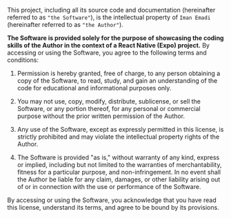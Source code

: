This project, including all its source code and documentation (hereinafter referred to as `"the Software"`), is the intellectual property of `Iman Emadi` (hereinafter referred to as `"the Author"`).

**The Software is provided solely for the purpose of showcasing the coding skills of the Author in the context of a React Native (Expo) project.** By accessing or using the Software, you agree to the following terms and conditions:

1. Permission is hereby granted, free of charge, to any person obtaining a copy of the Software, to read, study, and gain an understanding of the code for educational and informational purposes only.

2. You may not use, copy, modify, distribute, sublicense, or sell the Software, or any portion thereof, for any personal or commercial purpose without the prior written permission of the Author.

3. Any use of the Software, except as expressly permitted in this license, is strictly prohibited and may violate the intellectual property rights of the Author.

4. The Software is provided "as is," without warranty of any kind, express or implied, including but not limited to the warranties of merchantability, fitness for a particular purpose, and non-infringement. In no event shall the Author be liable for any claim, damages, or other liability arising out of or in connection with the use or performance of the Software.

By accessing or using the Software, you acknowledge that you have read this license, understand its terms, and agree to be bound by its provisions.
